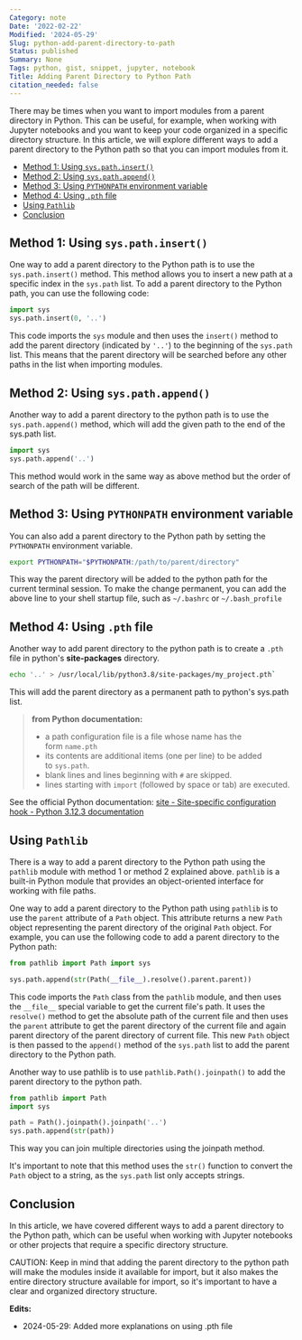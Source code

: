 ```yaml
---
Category: note
Date: '2022-02-22'
Modified: '2024-05-29'
Slug: python-add-parent-directory-to-path
Status: published
Summary: None
Tags: python, gist, snippet, jupyter, notebook
Title: Adding Parent Directory to Python Path
citation_needed: false
---
```



There may be times when you want to import modules from a parent directory in Python. This can be useful, for example, when working with Jupyter notebooks and you want to keep your code organized in a specific directory structure. In this article, we will explore different ways to add a parent directory to the Python path so that you can import modules from it.

<!-- MarkdownTOC autolink="true" autoanchor="true" -->

- [Method 1: Using `sys.path.insert()`](#method-1-using-syspathinsert)
- [Method 2: Using `sys.path.append()`](#method-2-using-syspathappend)
- [Method 3: Using `PYTHONPATH` environment variable](#method-3-using-pythonpath-environment-variable)
- [Method 4: Using `.pth` file](#method-4-using-pth-file)
- [Using `Pathlib`](#using-pathlib)
- [Conclusion](#conclusion)

<!-- /MarkdownTOC -->

<a id="method-1-using-syspathinsert"></a>

## Method 1: Using `sys.path.insert()`

One way to add a parent directory to the Python path is to use the `sys.path.insert()` method. This method allows you to insert a new path at a specific index in the `sys.path` list. To add a parent directory to the Python path, you can use the following code:

```python
import sys
sys.path.insert(0, '..')
```

This code imports the `sys` module and then uses the `insert()` method to add the parent directory (indicated by `'..'`) to the beginning of the `sys.path` list. This means that the parent directory will be searched before any other paths in the list when importing modules.

<a id="method-2-using-syspathappend"></a>

## Method 2: Using `sys.path.append()`

Another way to add a parent directory to the python path is to use the `sys.path.append()` method, which will add the given path to the end of the sys.path list.

```python
import sys
sys.path.append('..')
```

This method would work in the same way as above method but the order of search of the path will be different.

<a id="method-3-using-pythonpath-environment-variable"></a>

## Method 3: Using `PYTHONPATH` environment variable

You can also add a parent directory to the Python path by setting the `PYTHONPATH` environment variable.

```sh
export PYTHONPATH="$PYTHONPATH:/path/to/parent/directory"
```

This way the parent directory will be added to the python path for the current terminal session. To make the change permanent, you can add the above line to your shell startup file, such as `~/.bashrc` or `~/.bash_profile`

<a id="method-4-using-pth-file"></a>

## Method 4: Using `.pth` file

Another way to add parent directory to the python path is to create a `.pth` file in python's **site-packages** directory.

```sh
echo '..' > /usr/local/lib/python3.8/site-packages/my_project.pth`
```

This will add the parent directory as a permanent path to python's sys.path list.

> **from Python documentation:**
> - a path configuration file is a file whose name has the form `name.pth`
> - its contents are additional items (one per line) to be added to `sys.path`.
> - blank lines and lines beginning with `#` are skipped.
> - lines starting with `import` (followed by space or tab) are executed.

See the official Python documentation:  [site - Site-specific configuration hook - Python 3.12.3 documentation](https://docs.python.org/3/library/site.html)

<a id="using-pathlib"></a>

## Using `Pathlib`

There is a way to add a parent directory to the Python path using the `pathlib` module with method 1 or method 2 explained above.  `pathlib` is a built-in Python module that provides an object-oriented interface for working with file paths.

One way to add a parent directory to the Python path using `pathlib` is to use the `parent` attribute of a `Path` object. This attribute returns a new `Path` object representing the parent directory of the original `Path` object. For example, you can use the following code to add a parent directory to the Python path:

```python
from pathlib import Path import sys 

sys.path.append(str(Path(__file__).resolve().parent.parent))
```

This code imports the `Path` class from the `pathlib` module, and then uses the `__file__` special variable to get the current file's path. It uses the `resolve()` method to get the absolute path of the current file and then uses the `parent` attribute to get the parent directory of the current file and again parent directory of the parent directory of current file. This new `Path` object is then passed to the `append()` method of the `sys.path` list to add the parent directory to the Python path.

Another way to use pathlib is to use `pathlib.Path().joinpath()` to add the parent directory to the python path.

```python
from pathlib import Path
import sys 

path = Path().joinpath().joinpath('..')
sys.path.append(str(path))
```

This way you can join multiple directories using the joinpath method.

It's important to note that this method uses the `str()` function to convert the `Path` object to a string, as the `sys.path` list only accepts strings.
<a id="conclusion"></a>

## Conclusion

In this article, we have covered different ways to add a parent directory to the Python path, which can be useful when working with Jupyter notebooks or other projects that require a specific directory structure.

CAUTION: Keep in mind that adding the parent directory to the python path will make the modules inside it available for import, but it also makes the entire directory structure available for import, so it's important to have a clear and organized directory structure.

**Edits:**

- 2024-05-29: Added more explanations on using .pth file
